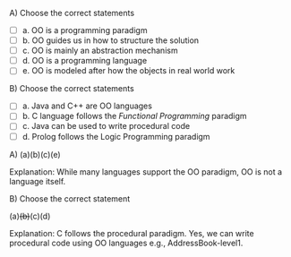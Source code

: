 <panel header="{{ icon_Q_A }} Statements about OOP">
<question>

A) Choose the correct statements

- [ ] a. OO is a programming paradigm
- [ ] b. OO guides us in how to structure the solution
- [ ] c. OO is mainly an abstraction mechanism
- [ ] d. OO is a programming language
- [ ] e. OO is modeled after how the objects in real world work

B) Choose the correct statements

- [ ] a. Java and C++ are OO languages
- [ ] b. C language follows the _Functional Programming_ paradigm
- [ ] c. Java can be used to write procedural code
- [ ] d. Prolog follows the Logic Programming paradigm

<div slot="answer">

A) (a)(b)(c)(e)

Explanation: While many languages support the OO paradigm, OO is not a language itself.

B) Choose the correct statement

(a)~~(b)~~(c)(d)

Explanation: C follows the procedural paradigm. Yes, we can write procedural code using OO languages e.g., AddressBook-level1.

</div>
</question>
</panel>
